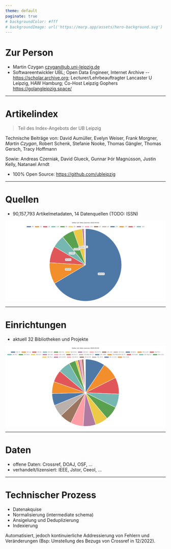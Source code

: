 ```yaml
---
theme: default
paginate: true
# backgroundColor: #fff
# backgroundImage: url('https://marp.app/assets/hero-background.svg')
---
```


# Zur Person

* Martin Czygan <czygan@ub.uni-leipzig.de>
* Softwareentwickler UBL; Open Data Engineer, Internet Archive -- https://scholar.archive.org; Lecturer/Lehrbeauftragter Lancaster U Leipzig, HAW Hamburg; Co-Host Leipzig Gophers https://golangleipzig.space/

---

# **Artikelindex**

> Teil des Index-Angebots der UB Leipzig

Technische Beiträge von: David Aumüller, Evelyn Weiser, Frank Morgner, *Martin Czygan*, Robert Schenk, Stefanie Nooke, Thomas Gängler, Thomas Gersch, Tracy Hoffmann

Sowie: Andreas Czerniak, David Glueck, Gunnar Þór Magnússon, Justin Kelly,  Natanael Arndt

* 100% Open Source: https://github.com/ubleipzig 

---

# **Quellen**

* 90,157,793 Artikelmetadaten, 14 Datenquellen (TODO: ISSN)

![](Index_AI_Data_Sources_2022_03_02.png)

---

# Einrichtungen

* aktuell 32 Bibliotheken und Projekte

![](Index_AI_Institution_2022_03_02.png)

----

# Daten

* offene Daten: Crossref, DOAJ, OSF, ...
* verhandelt/lizensiert: IEEE, Jstor, Ceeol, ...

----

# Technischer Prozess

* Datenakquise
* Normalisierung (intermediate schema)
* Ansigelung und Deduplizierung
* Indexierung

Automatisiert, jedoch kontinuierliche Addressierung von Fehlern und
Veränderungen (Bsp: Umstellung des Bezugs von Crossref in 12/2022).